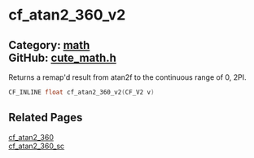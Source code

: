 [](../header.md ':include')

# cf_atan2_360_v2

Category: [math](/api_reference?id=math)  
GitHub: [cute_math.h](https://github.com/RandyGaul/cute_framework/blob/master/include/cute_math.h)  
---

Returns a remap'd result from atan2f to the continuous range of 0, 2PI.

```cpp
CF_INLINE float cf_atan2_360_v2(CF_V2 v)
```

## Related Pages

[cf_atan2_360](/math/cf_atan2_360.md)  
[cf_atan2_360_sc](/math/cf_atan2_360_sc.md)  
